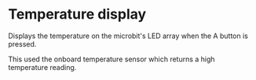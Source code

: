 # Temperature display

Displays the temperature on the microbit's LED array when the A button is pressed.

This used the onboard temperature sensor which returns a high temperature reading.
